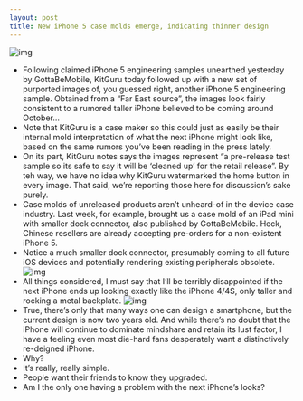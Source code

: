 ```yaml
---
layout: post
title: New iPhone 5 case molds emerge, indicating thinner design
---
```

![img](http://media.idownloadblog.com/wp-content/uploads/2012/07/iPhone-5-engineering-sample-KitGuru-001.jpg)
* Following claimed iPhone 5 engineering samples unearthed yesterday by GottaBeMobile, KitGuru today followed up with a new set of purported images of, you guessed right, another iPhone 5 engineering sample. Obtained from a “Far East source”, the images look fairly consistent to a rumored taller iPhone believed to be coming around October…
* Note that KitGuru is a case maker so this could just as easily be their internal mold interpretation of what the next iPhone might look like, based on the same rumors you’ve been reading in the press lately.
* On its part, KitGuru notes says the images represent “a pre-release test sample so its safe to say it will be ‘cleaned up’ for the retail release”. By teh way, we have no idea why KitGuru watermarked the home button in every image. That said, we’re reporting those here for discussion’s sake purely.
* Case molds of unreleased products aren’t unheard-of in the device case industry. Last week, for example, brought us a case mold of an iPad mini with smaller dock connector, also published by GottaBeMobile. Heck, Chinese resellers are already accepting pre-orders for a non-existent iPhone 5.
* Notice a much smaller dock connector, presumably coming to all future iOS devices and potentially rendering existing peripherals obsolete.
![img](http://media.idownloadblog.com/wp-content/uploads/2012/07/iPhone-5-engineering-sample-KitGuru-002.jpg)
* All things considered, I must say that I’ll be terribly disappointed if the next iPhone ends up looking exactly like the iPhone 4/4S, only taller and rocking a metal backplate.
![img](http://media.idownloadblog.com/wp-content/uploads/2012/07/iPhone-5-engineering-sample-KitGuru-003.jpg)
* True, there’s only that many ways one can design a smartphone, but the current design is now two years old. And while there’s no doubt that the iPhone will continue to dominate mindshare and retain its lust factor, I have a feeling even most die-hard fans desperately want a distinctively re-deigned iPhone.
* Why?
* It’s really, really simple.
* People want their friends to know they upgraded.
* Am I the only one having a problem with the next iPhone’s looks?

